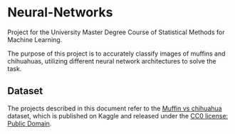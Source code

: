 # Neural-Networks
Project for the University Master Degree Course of Statistical Methods for Machine Learning.

The purpose of this project is to accurately classify images of muffins and chihuahuas, utilizing different neural network architectures to solve the task.

## Dataset
The projects described in this document refer to the [Muffin vs chihuahua](https://www.kaggle.com/datasets/samuelcortinhas/muffin-vs-chihuahua-image-classification) dataset, which is published on Kaggle and released under the [CC0 license: Public Domain](https://creativecommons.org/publicdomain/zero/1.0/).
